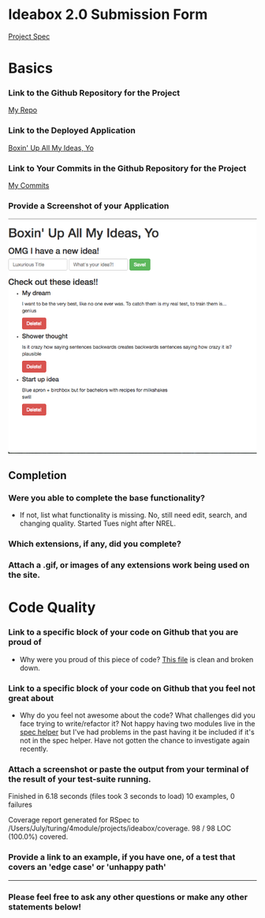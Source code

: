 # Ideabox 2.0 Submission Form
[Project Spec](https://github.com/turingschool/curriculum/blob/master/source/projects/revenge_of_idea_box.markdown)

# Basics

### Link to the Github Repository for the Project
[My Repo](https://github.com/julyytran/ideabox)

### Link to the Deployed Application
[Boxin' Up All My Ideas, Yo](http://boxing-up-all-my-ideas.herokuapp.com/)

### Link to Your Commits in the Github Repository for the Project
[My Commits](https://github.com/julyytran/ideabox/commits/master)

### Provide a Screenshot of your Application
![ideasnstuff](images/july_ideabox.png)

## Completion

### Were you able to complete the base functionality?
* If not, list what functionality is missing.
No, still need edit, search, and changing quality. Started Tues night after NREL. 

### Which extensions, if any, did you complete?

### Attach a .gif, or images of any extensions work being used on the site.

# Code Quality

### Link to a specific block of your code on Github that you are proud of
* Why were you proud of this piece of code?
[This file](https://github.com/julyytran/ideabox/blob/master/app/assets/javascripts/render-ideas.js) is clean and broken down.

### Link to a specific block of your code on Github that you feel not great about
* Why do you feel not awesome about the code? What challenges did you face trying to write/refactor it?
Not happy having two modules live in the [spec helper](https://github.com/julyytran/ideabox/blob/master/spec/spec_helper.rb) but I've had problems in the past having it be included if it's not in the spec helper. Have not gotten the chance to investigate again recently.

### Attach a screenshot or paste the output from your terminal of the result of your test-suite running.
Finished in 6.18 seconds (files took 3 seconds to load)
10 examples, 0 failures

Coverage report generated for RSpec to /Users/July/turing/4module/projects/ideabox/coverage. 98 / 98 LOC (100.0%) covered.

### Provide a link to an example, if you have one, of a test that covers an 'edge case' or 'unhappy path'

-----

### Please feel free to ask any other questions or make any other statements below!

